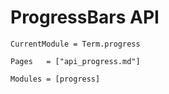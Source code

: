 # ProgressBars API

```@meta
CurrentModule = Term.progress
```


```@index
Pages   = ["api_progress.md"]
```

```@autodocs
Modules = [progress]
```